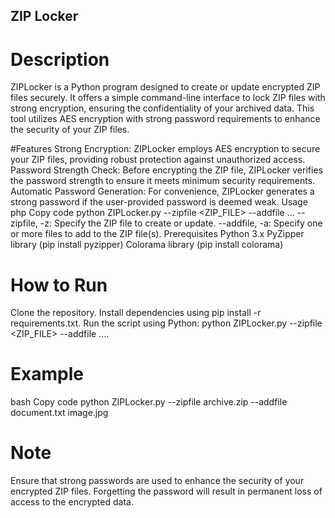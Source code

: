 ## ZIP Locker

# Description
ZIPLocker is a Python program designed to create or update encrypted ZIP files securely. It offers a simple command-line interface to lock ZIP files with strong encryption, ensuring the confidentiality of your archived data. This tool utilizes AES encryption with strong password requirements to enhance the security of your ZIP files.

#Features
Strong Encryption: ZIPLocker employs AES encryption to secure your ZIP files, providing robust protection against unauthorized access.
Password Strength Check: Before encrypting the ZIP file, ZIPLocker verifies the password strength to ensure it meets minimum security requirements.
Automatic Password Generation: For convenience, ZIPLocker generates a strong password if the user-provided password is deemed weak.
Usage
php
Copy code
python ZIPLocker.py --zipfile <ZIP_FILE> --addfile <FILE1> <FILE2> ...
--zipfile, -z: Specify the ZIP file to create or update.
--addfile, -a: Specify one or more files to add to the ZIP file(s).
Prerequisites
Python 3.x
PyZipper library (pip install pyzipper)
Colorama library (pip install colorama)
# How to Run
Clone the repository.
Install dependencies using pip install -r requirements.txt.
Run the script using Python: python ZIPLocker.py --zipfile <ZIP_FILE> --addfile <FILE1> <FILE2> ....
# Example
bash
Copy code
python ZIPLocker.py --zipfile archive.zip --addfile document.txt image.jpg
# Note
Ensure that strong passwords are used to enhance the security of your encrypted ZIP files.
Forgetting the password will result in permanent loss of access to the encrypted data.
